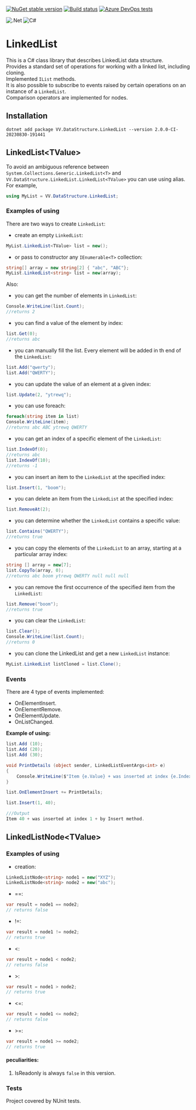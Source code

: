 [![NuGet stable version](https://badgen.net/nuget/v/VV.DataStructure.LinkedList)](https://www.nuget.org/packages/VV.DataStructure.LinkedList)
[![Build status](https://dev.azure.com/rustyvik/DataStructures.LinkedList/_apis/build/status/linkedlist.build)](https://dev.azure.com/rustyvik/DataStructures.LinkedList/_build/latest?definitionId=17)
[![Azure DevOps tests](https://img.shields.io/azure-devops/build/rustyvik/DataStructures.LinkedList/18)](https://dev.azure.com/rustyvik/DataStructures.LinkedList/_build?definitionId=18&branchName=develop)

![.Net](https://img.shields.io/badge/.NET-5C2D91?style=style-flat&logo=.net&logoColor=white)
![C#](https://img.shields.io/badge/c%23-%23239120.svg?style=style-flat&logo=c-sharp&logoColor=white)


# LinkedList
This is a C# class library that describes LinkedList data structure.</br>
Provides a standard set of operations for working with a linked list, including cloning.</br>
Implemented `IList` methods.</br>
It is also possible to subscribe to events raised by certain operations on an instance of a `LinkedList`.</br>
Comparison operators are implemented for nodes.

## Installation

	dotnet add package VV.DataStructure.LinkedList --version 2.0.0-CI-20230830-191441
    

## LinkedList&lt;TValue>

To avoid an ambiguous reference between `System.Collections.Generic.LinkedList<T>` and `VV.DataStructure.LinkedList.LinkedList<TValue>` you can use using alias.
For example, 
```csharp
using MyList = VV.DataStructure.LinkedList;
```


### Examples of using
There are two ways to create `LinkedList`:</br>

- create an empty `LinkedList`:</br>
```csharp
MyList.LinkedList<TValue> list = new();
```

- or pass to constructor any `IEnumerable<T>` collection:</br>
```csharp
string[] array = new string[2] { "abc", "ABC"};
MyList.LinkedList<string> list = new(array);
```

Also:

- you can get the number of elements in `LinkedList`:</br>
```csharp
Console.WriteLine(list.Count);
//returns 2
```
- you can find a value of the element by index:</br>
```csharp
list.Get(0);
//returns abc
```
- you can manually fill the list. Every element will be added in th end of the `LinkedList`:</br>
```csharp
list.Add("qwerty");
list.Add("QWERTY");
```
- you can update the value of an element at a given index:</br>
```csharp
list.Update(2, "ytrewq"); 
```
- you can use foreach:</br>
```csharp
foreach(string item in list)
Console.WriteLine(item);
//returns abc ABC ytrewq QWERTY
```
- you can get an index of a specific element of the `LinkedList`:</br>
```csharp
list.IndexOf(0);
//returns abc
list.IndexOf(10);
//returns -1
```
- you can insert an item to the `LinkedList` at the specified index:</br>
```csharp
list.Insert(1, "boom");
```
- you can delete an item from the `LinkedList` at the specified index:</br>
```csharp
list.RemoveAt(2);
```
- you can determine whether the `LinkedList` contains a specific value:</br>
```csharp
list.Contains("QWERTY");
//returns true
```
- you can сopy the elements of the `LinkedList` to an array, starting at a particular array index:</br>
```csharp
string [] array = new[7];
list.CopyTo(array, 0);
//returns abc boom ytrewq QWERTY null null null
```
- you can remove the first occurrence of the specified item from the `LinkedList`:</br>
```csharp
list.Remove("boom");
//returns true
```
- you can clear the `LinkedList`:</br>
```csharp
list.Clear();
Console.WriteLine(list.Count);
//returns 0
```
- you can clone the LinkedList and get a new `LinkedList` instance:</br>
```csharp
MyList.LinkedList listCloned = list.Clone();
```

### Events

There are 4 type of events implemented:
- OnElementInsert.
- OnElementRemove.
- OnElementUpdate.
- OnListChanged.

**Example of using:**
```csharp
list.Add (10);
list.Add (20);
list.Add (30);

void PrintDetails (object sender, LinkedListEventArgs<int> e)
{
    Console.WriteLine($"Item {e.Value} + was inserted at index {e.Index} + by {e.TriggerMethod} method.");
}

list.OnElementInsert += PrintDetails;

list.Insert(1, 40);

///Output
Item 40 + was inserted at index 1 + by Insert method.
```

## LinkedListNode&lt;TValue>
### Examples of using

- creation:</br>
```csharp
LinkedListNode<string> node1 = new("XYZ");
LinkedListNode<string> node2 = new("abc");
```
- ==:</br>
```csharp
var result = node1 == node2;
// returns false
```
- !=:</br>
```csharp
var result = node1 != node2;
// returns true
```
- <:</br>
```csharp
var result = node1 < node2;
// returns false
```
- \>:</br>
```csharp
var result = node1 > node2;
// returns true
```
- <=:</br>
```csharp
var result = node1 <= node2;
// returns false
```
- \>=:</br>
```csharp
var result = node1 >= node2;
// returns true
```

#### peculiarities:
1. IsReadonly is always `false` in this version.</br>

### Tests
Project covered by NUnit tests.

